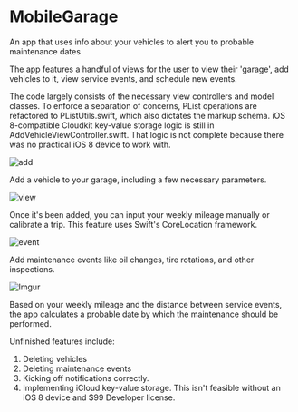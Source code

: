# MobileGarage
An app that uses info about your vehicles to alert you to probable maintenance dates

The app features a handful of views for the user to view their 'garage', add vehicles to it, view service events, and schedule new events.

The code largely consists of the necessary view controllers and model classes. To enforce a separation of concerns, PList operations are refactored to PListUtils.swift, which also dictates the markup schema. iOS 8-compatible Cloudkit key-value storage logic is still in AddVehicleViewController.swift. That logic is not complete because there was no practical iOS 8 device to work with.

![add](http://i.imgur.com/wwpSlRN.png)

Add a vehicle to your garage, including a few necessary parameters.

![view](http://i.imgur.com/ZAaDU84.png)

Once it's been added, you can input your weekly mileage manually or calibrate a trip.  This feature uses Swift's CoreLocation framework.

![event](http://i.imgur.com/PTnH7ji.png)

Add maintenance events like oil changes, tire rotations, and other inspections.

![Imgur](http://i.imgur.com/FN5JZKj.png)

Based on your weekly mileage and the distance between service events, the app calculates a probable date by which the maintenance should be performed.

Unfinished features include:  
1.  Deleting vehicles  
2.  Deleting maintenance events  
3.  Kicking off notifications correctly.  
4.  Implementing iCloud key-value storage.  This isn't feasible without an iOS 8 device and $99 Developer license.  
